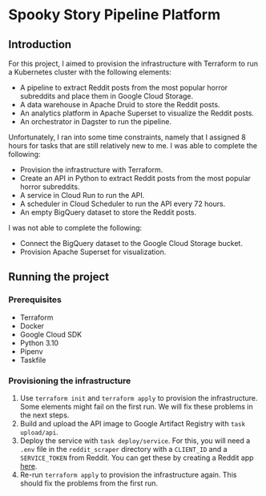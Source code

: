 # Spooky Story Pipeline Platform
## Introduction
For this project, I aimed to provision the infrastructure with Terraform to run a Kubernetes cluster with the following elements:
- A pipeline to extract Reddit posts from the most popular horror subreddits and place them in Google Cloud Storage.
- A data warehouse in Apache Druid to store the Reddit posts.
- An analytics platform in Apache Superset to visualize the Reddit posts.
- An orchestrator in Dagster to run the pipeline.

Unfortunately, I ran into some time constraints, namely that I assigned 8 hours for tasks that are still relatively new to me. I was able to complete the following:
- Provision the infrastructure with Terraform.
- Create an API in Python to extract Reddit posts from the most popular horror subreddits.
- A service in Cloud Run to run the API.
- A scheduler in Cloud Scheduler to run the API every 72 hours.
- An empty BigQuery dataset to store the Reddit posts.

I was not able to complete the following:
- Connect the BigQuery dataset to the Google Cloud Storage bucket.
- Provision Apache Superset for visualization.

## Running the project
### Prerequisites
- Terraform
- Docker
- Google Cloud SDK
- Python 3.10
- Pipenv
- Taskfile

### Provisioning the infrastructure
1. Use `terraform init` and `terraform apply` to provision the infrastructure. Some elements might fail on the first run. We will fix these problems in the next steps.
2. Build and upload the API image to Google Artifact Registry with `task upload/api`.
3. Deploy the service with `task deploy/service`. For this, you will need a `.env` file in the `reddit_scraper` directory with a `CLIENT_ID` and a `SERVICE_TOKEN` from Reddit. You can get these by creating a Reddit app [here](https://www.reddit.com/prefs/apps).
4. Re-run `terraform apply` to provision the infrastructure again. This should fix the problems from the first run.

